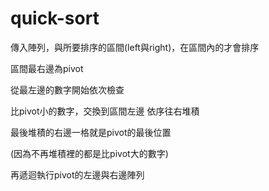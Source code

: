# quick-sort

傳入陣列，與所要排序的區間(left與right)，在區間內的才會排序

區間最右邊為pivot

從最左邊的數字開始依次檢查

比pivot小的數字，交換到區間左邊 依序往右堆積

最後堆積的右邊一格就是pivot的最後位置

(因為不再堆積裡的都是比pivot大的數字)


再遞迴執行pivot的左邊與右邊陣列

